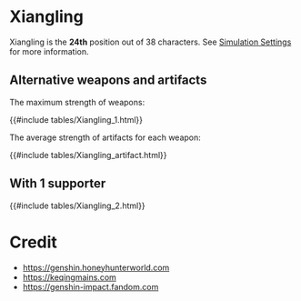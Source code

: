 # Xiangling

Xiangling is the **24th** position out of 38 characters. See [Simulation Settings](./simulation_settings.md) for more information.

## Alternative weapons and artifacts

The maximum strength of weapons:

{{#include tables/Xiangling_1.html}}

The average strength of artifacts for each weapon:

{{#include tables/Xiangling_artifact.html}}

## With 1 supporter

{{#include tables/Xiangling_2.html}}

# Credit

- <https://genshin.honeyhunterworld.com>
- <https://keqingmains.com>
- <https://genshin-impact.fandom.com>
